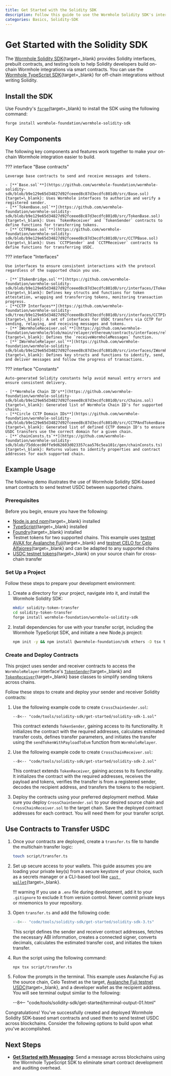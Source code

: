 ```yaml
---
title: Get Started with the Solidity SDK
description: Follow this guide to use the Wormhole Solidity SDK's interfaces and tools to help you quickly build on-chain integrations using smart contracts.
categories: Basics, Solidity-SDK
---
```


# Get Started with the Solidity SDK

The [Wormhole Solidity SDK](https://github.com/wormhole-foundation/wormhole-solidity-sdk){target=\_blank} provides Solidity interfaces, prebuilt contracts, and testing tools to help Solidity developers build on-chain Wormhole integrations via smart contracts. You can use the [Wormhole TypeScript SDK](/docs/tools/typescript-sdk/get-started/){target=\_blank} for off-chain integrations without writing Solidity.

## Install the SDK

Use Foundry's [`forge`](https://book.getfoundry.sh/forge/){target=\_blank} to install the SDK using the following command:

```bash
forge install wormhole-foundation/wormhole-solidity-sdk
```

## Key Components

The following key components and features work together to make your on-chain Wormhole integration easier to build.

??? interface "Base contracts"

    Leverage base contracts to send and receive messages and tokens.

    - [**`Base.sol`**](https://github.com/wormhole-foundation/wormhole-solidity-sdk/blob/b9e129e65d34827d92fceeed8c87d3ecdfc801d0/src/Base.sol){target=\_blank}: Uses Wormhole interfaces to authorize and verify a registered sender.
    - [**`TokenBase.sol`**](https://github.com/wormhole-foundation/wormhole-solidity-sdk/blob/b9e129e65d34827d92fceeed8c87d3ecdfc801d0/src/TokenBase.sol){target=\_blank}: Uses `TokenReceiver` and `TokenSender` contracts to define functions for transferring tokens.
    - [**`CCTPBase.sol`**](https://github.com/wormhole-foundation/wormhole-solidity-sdk/blob/b9e129e65d34827d92fceeed8c87d3ecdfc801d0/src/CCTPBase.sol){target=\_blank}: Uses `CCTPSender` and `CCTPReceiver` contracts to define functions for transferring USDC.

??? interface "Interfaces"

    Use interfaces to ensure consistent interactions with the protocol regardless of the supported chain you use.

    - [**`ITokenBridge.sol`**](https://github.com/wormhole-foundation/wormhole-solidity-sdk/blob/b9e129e65d34827d92fceeed8c87d3ecdfc801d0/src/interfaces/ITokenBridge.sol){target=\_blank}: Defines key structs and functions for token attestation, wrapping and transferring tokens, monitoring transaction progress.
    - [**CCTP Interfaces**](https://github.com/wormhole-foundation/wormhole-solidity-sdk/tree/b9e129e65d34827d92fceeed8c87d3ecdfc801d0/src/interfaces/CCTPInterfaces){target=\_blank}: A set of interfaces for USDC transfers via CCTP for sending, relaying, and receiving messages and tokens.
    - [**`IWormholeReceiver.sol`**](https://github.com/wormhole-foundation/wormhole/blob/main/relayer/ethereum/contracts/interfaces/relayer/IWormholeReceiver.sol){target=\_blank}: Defines the `receiveWormholeMessages` function.
    - [**`IWormholeRelayer.sol`**](https://github.com/wormhole-foundation/wormhole-solidity-sdk/blob/b9e129e65d34827d92fceeed8c87d3ecdfc801d0/src/interfaces/IWormholeRelayer.sol){target=\_blank}: Defines key structs and functions to identify, send, and deliver messages and follow the progress of transactions.

??? interface "Constants"

    Auto-generated Solidity constants help avoid manual entry errors and ensure consistent delivery.

    - [**Wormhole Chain ID's**](https://github.com/wormhole-foundation/wormhole-solidity-sdk/blob/b9e129e65d34827d92fceeed8c87d3ecdfc801d0/src/Chains.sol){target=\_blank}: Generated list of Wormhole Chain ID's for supported chains.
    - [**Circle CCTP Domain IDs**](https://github.com/wormhole-foundation/wormhole-solidity-sdk/blob/b9e129e65d34827d92fceeed8c87d3ecdfc801d0/src/CCTPAndTokenBase.sol){target=\_blank}: Generated list of defined CCTP domain ID's to ensure USDC transfers use the correct domain for a given chain. 
    - [**`chainConsts.ts`**](https://github.com/wormhole-foundation/wormhole-solidity-sdk/blob/75ddcec06ffe9d62603d023357caa576c5ea101c/gen/chainConsts.ts){target=\_blank}: Returns values to identify properties and contract addresses for each supported chain.

## Example Usage

The following demo illustrates the use of Wormhole Solidity SDK-based smart contracts to send testnet USDC between supported chains.

### Prerequisites
Before you begin, ensure you have the following:

- [Node.js and npm](https://docs.npmjs.com/downloading-and-installing-node-js-and-npm){target=\_blank} installed
- [TypeScript](https://www.typescriptlang.org/download/){target=\_blank} installed
- [Foundry](https://book.getfoundry.sh/getting-started/installation){target=\_blank} installed
- Testnet tokens for two supported chains. This example uses [testnet AVAX for Avalanche Fuji](https://core.app/tools/testnet-faucet/?subnet=c&token=c){target=\_blank} and [testnet CELO for Celo Alfajores](https://faucet.celo.org/alfajores){target=\_blank} and can be adapted to any supported chains
- [USDC testnet tokens](https://faucet.circle.com/){target=\_blank} on your source chain for cross-chain transfer

### Set Up a Project

Follow these steps to prepare your development environment:

1. Create a directory for your project, navigate into it, and install the Wormhole Solidity SDK: 

    ```bash
    mkdir solidity-token-transfer
    cd solidity-token-transfer
    forge install wormhole-foundation/wormhole-solidity-sdk
    ```

2. Install dependencies for use with your transfer script, including the Wormhole TypeScript SDK, and initiate a new Node.js project:

    ```bash
    npm init -y && npm install @wormhole-foundation/sdk ethers -D tsx typescript
    ```

### Create and Deploy Contracts

This project uses sender and receiver contracts to access the `WormholeRelayer` interface's [`TokenSender`](https://github.com/wormhole-foundation/wormhole-solidity-sdk/blob/baa085006586a43c42858d355e3ffb743b80d7a4/src/WormholeRelayer/TokenBase.sol#L24){target=\_blank} and [`TokenReceiver`](https://github.com/wormhole-foundation/wormhole-solidity-sdk/blob/baa085006586a43c42858d355e3ffb743b80d7a4/src/WormholeRelayer/TokenBase.sol#L147){target=\_blank} base classes to simplify sending tokens across chains.

Follow these steps to create and deploy your sender and receiver Solidity contracts:

1. Use the following example code to create `CrossChainSender.sol`:

    ```solidity title="CrossChainSender.sol"
    --8<-- "code/tools/solidity-sdk/get-started/solidity-sdk-1.sol"
    ```

    This contract extends `TokenSender`, gaining access to its functionality. It initializes the contract with the required addresses, calculates estimated transfer costs, defines transfer parameters, and initiates the transfer using the `sendTokenWithPayloadToEvm` function from `WormholeRelayer`.

2. Use the following example code to create `CrossChainReceiver.sol`:

    ```solidity title="CrossChainSender.sol"
    --8<-- "code/tools/solidity-sdk/get-started/solidity-sdk-2.sol"
    ```

    This contract extends `TokenReceiver`, gaining access to its functionality. It initializes the contract with the required addresses, receives the payload and tokens, verifies the transfer is from a registered sender, decodes the recipient address, and transfers the tokens to the recipient.

3. Deploy the contracts using your preferred deployment method. Make sure you deploy `CrossChainSender.sol` to your desired source chain and `CrossChainReceiver.sol` to the target chain. Save the deployed contract addresses for each contract. You will need them for your transfer script.

##  Use Contracts to Transfer USDC

1. Once your contracts are deployed, create a `transfer.ts` file to handle the multichain transfer logic:

    ```bash
    touch script/transfer.ts
    ```

2. Set up secure access to your wallets. This guide assumes you are loading your private key(s) from a secure keystore of your choice, such as a secrets manager or a CLI-based tool like [`cast wallet`](https://book.getfoundry.sh/reference/cast/cast-wallet){target=\_blank}.

    !!! warning
        If you use a `.env` file during development, add it to your `.gitignore` to exclude it from version control. Never commit private keys or mnemonics to your repository.

3. Open `transfer.ts` and add the following code:

    ```typescript title="transfer.ts"
    --8<-- "code/tools/solidity-sdk/get-started/solidity-sdk-3.ts"
    ```

    This script defines the sender and receiver contract addresses, fetches the necessary ABI information, creates a connected signer, converts decimals, calculates the estimated transfer cost, and initiates the token transfer.

3. Run the script using the following command:

    ```bash
    npx tsx script/transfer.ts
    ```

4. Follow the prompts in the terminal. This example uses Avalanche Fuji as the source chain, Celo Testnet as the target, [Avalanche Fuji testnet USDC](https://developers.circle.com/stablecoins/usdc-on-test-networks){target=\_blank}, and a developer wallet as the recipient address. You will see terminal output similar to the following:

    --8<-- "code/tools/solidity-sdk/get-started/terminal-output-01.html"

Congratulations! You've successfully created and deployed Wormhole Solidity SDK-based smart contracts and used them to send testnet USDC across blockchains. Consider the following options to build upon what you've accomplished.

## Next Steps

- [**Get Started with Messaging**](/docs/products/messaging/get-started/): Send a message across blockchains using the Wormhole TypeScript SDK to eliminate smart contract development and auditing overhead.
